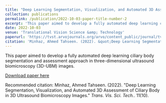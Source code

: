 ```yaml
---
title: "Deep Learning Segmentation, Visualization, and Automated 3D Assessment of Ciliary Body in 3D Ultrasound Biomicroscopy Images"
collection: publications
permalink: /publication/2022-10-03-paper-title-number-2
excerpt: 'This paper aimed to develop a fully automated deep learning ciliary body segmentation and assessment approach in three-dimensional ultrasound biomicroscopy (3D-UBM) images.'
date: 2022-10-03
venue: 'Translational Vision Science &amp; Technology'
paperurl: 'https://tvst.arvojournals.org/arvo/content_public/journal/tvst/938607/i2164-2591-11-10-3_1664608907.98555.pdf'
citation: 'Minhaz, Ahmed Tahseen. (2022). &quot;Deep Learning Segmentation, Visualization, and Automated 3D Assessment of Ciliary Body in 3D Ultrasound Biomicroscopy Images.&quot; <i>Trans. Vis. Sci. Tech.</i>. 11(10).'
---
```

This paper aimed to develop a fully automated deep learning ciliary body segmentation and assessment approach in three-dimensional ultrasound biomicroscopy (3D-UBM) images.

[Download paper here](https://tvst.arvojournals.org/arvo/content_public/journal/tvst/938607/i2164-2591-11-10-3_1664608907.98555.pdf)

Recommended citation: Minhaz, Ahmed Tahseen. (2022). "Deep Learning Segmentation, Visualization, and Automated 3D Assessment of Ciliary Body in 3D Ultrasound Biomicroscopy Images." <i>Trans. Vis. Sci. Tech.</i>. 11(10).